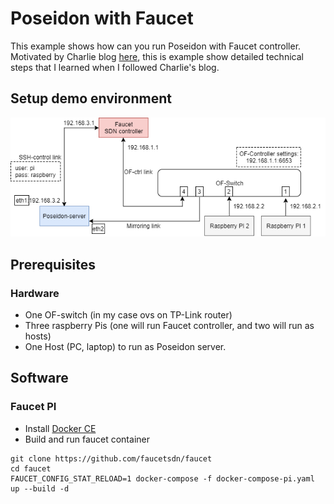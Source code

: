 # Poseidon with Faucet
This example shows how can you run Poseidon with Faucet controller. 
Motivated by Charlie blog [here](https://blog.cyberreboot.org/building-a-software-defined-network-with-raspberry-pis-and-a-zodiac-fx-switch-97184032cdc1),
this is example show detailed technical steps that I learned when I followed Charlie's blog. 
## Setup demo environment 
![alt text](./Poseidon_Faucet.png "Demo setup architecture")
## Prerequisites 
### Hardware
- One OF-switch (in my case ovs on TP-Link router) 
- Three raspberry Pis (one will run Faucet controller, and two will run as hosts)
- One Host (PC, laptop) to run as Poseidon server. 
## Software 
### Faucet PI
- Install [Docker CE](https://docs.docker.com/engine/installation/linux/docker-ce/debian/) 
- Build and run faucet container
```
git clone https://github.com/faucetsdn/faucet
cd faucet
FAUCET_CONFIG_STAT_RELOAD=1 docker-compose -f docker-compose-pi.yaml up --build -d
```
